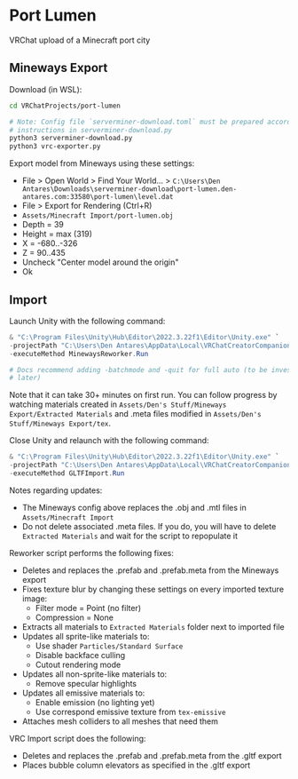 # Port Lumen

VRChat upload of a Minecraft port city

## Mineways Export

Download (in WSL):
```bash
cd VRChatProjects/port-lumen

# Note: Config file `serverminer-download.toml` must be prepared according to
# instructions in serverminer-download.py
python3 serverminer-download.py
python3 vrc-exporter.py
```

Export model from Mineways using these settings:
- File > Open World > Find Your World... > `C:\Users\Den Antares\Downloads\serverminer-download\port-lumen.den-antares.com:33580\port-lumen\level.dat`
- File > Export for Rendering (Ctrl+R)
- `Assets/Minecraft Import/port-lumen.obj`
- Depth = 39
- Height = max (319)
- X = -680..-326
- Z = 90..435
- Uncheck "Center model around the origin"
- Ok

## Import

Launch Unity with the following command:

```powershell
& "C:\Program Files\Unity\Hub\Editor\2022.3.22f1\Editor\Unity.exe" `
-projectPath "C:\Users\Den Antares\AppData\Local\VRChatCreatorCompanion\VRChatProjects\port-lumen" `
-executeMethod MinewaysReworker.Run

# Docs recommend adding -batchmode and -quit for full auto (to be investigated
# later)
```

Note that it can take 30+ minutes on first run. You can follow progress by watching materials created in `Assets/Den's Stuff/Mineways Export/Extracted Materials` and .meta files modified in `Assets/Den's Stuff/Mineways Export/tex`.

Close Unity and relaunch with the following command:

```powershell
& "C:\Program Files\Unity\Hub\Editor\2022.3.22f1\Editor\Unity.exe" `
-projectPath "C:\Users\Den Antares\AppData\Local\VRChatCreatorCompanion\VRChatProjects\port-lumen" `
-executeMethod GLTFImport.Run
```

Notes regarding updates:
- The Mineways config above replaces the .obj and .mtl files in `Assets/Minecraft Import`
- Do not delete associated .meta files. If you do, you will have to delete `Extracted Materials` and wait for the script to repopulate it

Reworker script performs the following fixes:
- Deletes and replaces the .prefab and .prefab.meta from the Mineways export
- Fixes texture blur by changing these settings on every imported texture image:
  * Filter mode = Point (no filter)
  * Compression = None
- Extracts all materials to `Extracted Materials` folder next to imported file
- Updates all sprite-like materials to:
  * Use shader `Particles/Standard Surface`
  * Disable backface culling
  * Cutout rendering mode
- Updates all non-sprite-like materials to:
  * Remove specular highlights
- Updates all emissive materials to:
  * Enable emission (no lighting yet)
  * Use correspond emissive texture from `tex-emissive`
- Attaches mesh colliders to all meshes that need them

VRC Import script does the following:
- Deletes and replaces the .prefab and .prefab.meta from the .gltf export
- Places bubble column elevators as specified in the .gltf export
